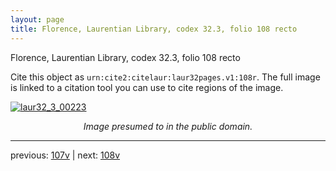 ```yaml
---
layout: page
title: Florence, Laurentian Library, codex 32.3, folio 108 recto
---
```


Florence, Laurentian Library, codex 32.3, folio 108 recto

Cite this object as `urn:cite2:citelaur:laur32pages.v1:108r`.  The full image is linked to a citation tool you can use to cite regions of the image.

[![laur32_3_00223](http://www.homermultitext.org/iipsrv?IIIF=/project/homer/pyramidal/deepzoom/citelaur/laur32imgs/v1/laur32_3_00223.tif/full/800,/0/default.jpg)](http://www.homermultitext.org/ict2/?urn=urn:cite2:citelaur:laur32imgs.v1:laur32_3_00223) 

<p style="text-align: center; font-style: italic;">Image presumed to in the public domain.</p>

---

previous: [107v](../107v/) | next: [108v](../108v/)
